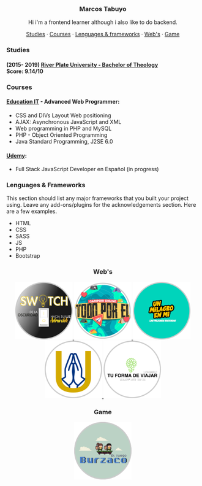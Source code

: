 <!-- PROJECT LOGO -->
<br />
<p align="center">
  <h3 align="center">Marcos Tabuyo</h3>

  <p align="center">
    Hi i'm a frontend learner although i also like to do backend.
    <br />
  </p>
  <p align="center">
    <a href="https://marcostabuyo.github.io/#studies">Studies</a>
    ·
    <a href="https://marcostabuyo.github.io/#courses">Courses</a>
    ·
    <a href="https://marcostabuyo.github.io/#lenguages--frameworks">Lenguages & frameworks</a>
      ·
    <a href="https://marcostabuyo.github.io/#webs">Web's</a>
        ·
    <a href="https://marcostabuyo.github.io/#game">Game</a>
  </p>
</p>
<h3>Studies</h3>
<h4>(2015- 2019) <a href="https://uap.edu.ar/carrera/teologia/">River Plate University - Bachelor of Theology</a><br />
Score: 9.14/10</h4>

<h3>Courses</h3>
<h4><a href="https://www.educacionit.com/">Education IT</a> - Advanced Web Programmer:</h4>
<ul>
  <li>CSS and DIVs Layout Web positioning</li>
  <li>AJAX: Asynchronous JavaScript and XML</li>
  <li>Web programming in PHP and MySQL</li>
  <li>PHP - Object Oriented Programming</li>
  <li>Java Standard Programming, J2SE 6.0</li>
</ul>
<h4><a href="https://www.udemy.com/course/fullstack-js-en-espanol/">Udemy</a>:</h4>
<ul>
  <li>Full Stack JavaScript Developer en Español (in progress)</li>
</ul>

<h3>Lenguages & Frameworks</h3>
This section should list any major frameworks that you built your project using. Leave any add-ons/plugins for the acknowledgements section. Here are a few examples.
<ul>
  <li>HTML</li>
 <li>CSS</li>
 <li>SASS</li>
 <li>JS</li>
 <li>PHP</li>
 <li>Bootstrap</li>
</ul>

<h3 align="center">Web's</h3>
<p align="center">
  <a href="https://www.congresojaabo.com.ar">
    <img src="images/congreso.png" alt="Logo" width="150" height="150">
  </a>
  <a href="https://www.camporionlineabo.com.ar">
    <img src="images/campori.png" alt="Logo" width="150" height="150">
  </a>
  <a href="https://www.unmilagroenmi.com.ar">
    <img src="images/unmilagro.png" alt="Logo" width="150" height="150">
  </a>
  <a href="https://">
    <img src="images/unidos.png" alt="Logo" width="150" height="150">
  </a>
  <a href="https://marcostabuyo.github.io/prueba">
    <img src="images/tuforma.png" alt="Logo" width="150" height="150">
  </a>
</p>

<h3 align="center">Game</h3>
<p align="center">
  <a href="https://www.camporionlineabo.com.ar/burzaco_juego.php">
      <img src="images/burzaco.png" alt="Logo" width="150" height="150">
  </a>
</p>

